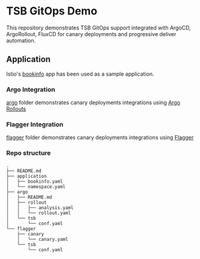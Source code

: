 # TSB GitOps Demo

This repository demonstrates TSB GitOps support integrated with ArgoCD, ArgoRollout, FluxCD for canary deployments and progressive deliver automation. 

## Application

Istio's [bookinfo](application/) app has been used as a sample application.

### Argo Integration

[argo](argo/) folder demonstrates canary deployments integrations using [Argo Rollouts](https://argoproj.github.io/argo-rollouts/)

### Flagger Integration

[flagger](flagger/) folder demonstrates canary deployments integrations using [Flagger](https://docs.flagger.app/tutorials/istio-progressive-delivery)

### Repo structure

```
.
├── README.md
├── application
│   ├── bookinfo.yaml
│   └── namespace.yaml
├── argo
│   ├── README.md
│   ├── rollout
│   │   ├── analysis.yaml
│   │   └── rollout.yaml
│   └── tsb
│       └── conf.yaml
└── flagger
    ├── canary
    │   └── canary.yaml
    └── tsb
        └── conf.yaml
```